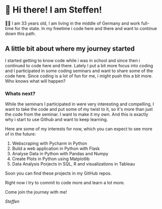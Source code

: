 # 👋 Hi there! I am Steffen!

🙋‍♂️ I am 33 years old, I am living in the middle of Germany and work full-time for the state. In my freetime i code here and there and want to continue down this path.

## A little bit about where my journey started
I started getting to know code while i was in school and since then i continued to code here and there. Lately I put a bit more focus into coding and I participated in some coding seminars and want to share some of the code here. 
Since coding is a lot of fun for me, i might push this a bit more. Who knows what will happen? 

### Whats next?
While the seminars I participated in were very interesting and compelling, I want to take the code and put some of my twist to it, so it's more than just the code from the seminar. I want to make it my own. And this is exactly why i start to use Github and want to keep learning.

Here are some of my interests for now, which you can expect to see more of in the future:
1. Webscraping with Pycharm in Python
2. Build a web application in Python with Flask
3. Analyse Data in Python with Pandas and Numpy
4. Create Plots in Python using Matplotlib
5. Data Analysis Porjects in SQL, R and visualizations in Tableau


Soon you can find these projects in my GitHub repos.

Right now i try to commit to code more and learn a lot more. 

Come join the journey with me!

*Steffen*
